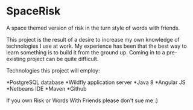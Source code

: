SpaceRisk
=========

A space themed version of risk in the turn style of words with friends.

This project is the result of a desire to increase my own knowledge of technologies I use at work. My experience has been that the best way to learn something is to build it from the ground up. Coming in to a pre-existing project can be quite difficult.

Technologies this project will employ:

  *PostgreSQL database
  *Wildfly application server
  *Java 8
  *Angular JS
  *Netbeans IDE
  *Maven
  *Github
  
If you own Risk or Words With Friends please don't sue me :) 
